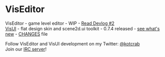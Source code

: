 VisEditor
=========

VisEditor - game level editor - WIP - [Read Devlog #2](http://kotcrab.com/blog/2015/02/06/viseditor-devlog-number-2/) <br>
[VisUI](https://github.com/kotcrab/VisEditor/wiki/VisUI) - flat design skin and scene2d.ui toolkit - 0.7.4 released - [see what's new](http://kotcrab.com/blog/2015/04/25/visui-073-released/) - [CHANGES](https://github.com/kotcrab/VisEditor/blob/master/UI/CHANGES) file

Follow VisEditor and VisUI development on my Twitter: [@kotcrab](https://twitter.com/kotcrab)<br>
Join our [IRC server](https://github.com/kotcrab/VisEditor/wiki/IRC-Server)!
